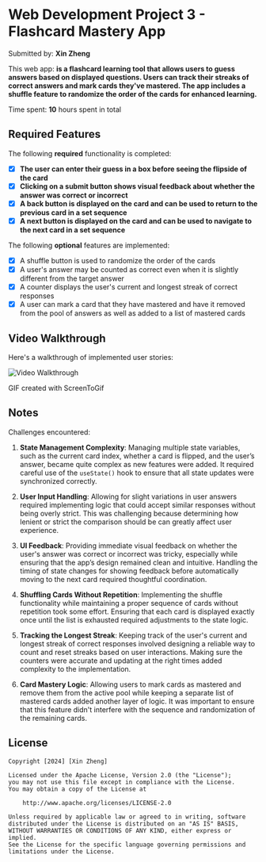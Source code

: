 # Web Development Project 3 - Flashcard Mastery App

Submitted by: **Xin Zheng**

This web app: **is a flashcard learning tool that allows users to guess answers based on displayed questions. Users can track their streaks of correct answers and mark cards they've mastered. The app includes a shuffle feature to randomize the order of the cards for enhanced learning.**

Time spent: **10** hours spent in total

## Required Features

The following **required** functionality is completed:

- [X] **The user can enter their guess in a box before seeing the flipside of the card**
- [X] **Clicking on a submit button shows visual feedback about whether the answer was correct or incorrect**
- [X] **A back button is displayed on the card and can be used to return to the previous card in a set sequence**
- [X] **A next button is displayed on the card and can be used to navigate to the next card in a set sequence**

The following **optional** features are implemented:

- [X] A shuffle button is used to randomize the order of the cards
- [X] A user's answer may be counted as correct even when it is slightly different from the target answer
- [X] A counter displays the user's current and longest streak of correct responses
- [X] A user can mark a card that they have mastered and have it removed from the pool of answers as well as added to a list of mastered cards

## Video Walkthrough

Here's a walkthrough of implemented user stories:

<img src='http://i.imgur.com/link/to/your/gif/file.gif' title='Video Walkthrough' width='' alt='Video Walkthrough' />

<!-- Replace this with whatever GIF tool you used! -->
GIF created with ScreenToGif 
<!-- Recommended tools:
[Kap](https://getkap.co/) for macOS
[ScreenToGif](https://www.screentogif.com/) for Windows
[peek](https://github.com/phw/peek) for Linux. -->

## Notes
Challenges encountered:

1. **State Management Complexity**: Managing multiple state variables, such as the current card index, whether a card is flipped, and the user’s answer, became quite complex as new features were added. It required careful use of the `useState()` hook to ensure that all state updates were synchronized correctly.

2. **User Input Handling**: Allowing for slight variations in user answers required implementing logic that could accept similar responses without being overly strict. This was challenging because determining how lenient or strict the comparison should be can greatly affect user experience.

3. **UI Feedback**: Providing immediate visual feedback on whether the user's answer was correct or incorrect was tricky, especially while ensuring that the app’s design remained clean and intuitive. Handling the timing of state changes for showing feedback before automatically moving to the next card required thoughtful coordination.

4. **Shuffling Cards Without Repetition**: Implementing the shuffle functionality while maintaining a proper sequence of cards without repetition took some effort. Ensuring that each card is displayed exactly once until the list is exhausted required adjustments to the state logic.

5. **Tracking the Longest Streak**: Keeping track of the user's current and longest streak of correct responses involved designing a reliable way to count and reset streaks based on user interactions. Making sure the counters were accurate and updating at the right times added complexity to the implementation.

6. **Card Mastery Logic**: Allowing users to mark cards as mastered and remove them from the active pool while keeping a separate list of mastered cards added another layer of logic. It was important to ensure that this feature didn't interfere with the sequence and randomization of the remaining cards.


## License

    Copyright [2024] [Xin Zheng]

    Licensed under the Apache License, Version 2.0 (the "License");
    you may not use this file except in compliance with the License.
    You may obtain a copy of the License at

        http://www.apache.org/licenses/LICENSE-2.0

    Unless required by applicable law or agreed to in writing, software
    distributed under the License is distributed on an "AS IS" BASIS,
    WITHOUT WARRANTIES OR CONDITIONS OF ANY KIND, either express or implied.
    See the License for the specific language governing permissions and
    limitations under the License.
